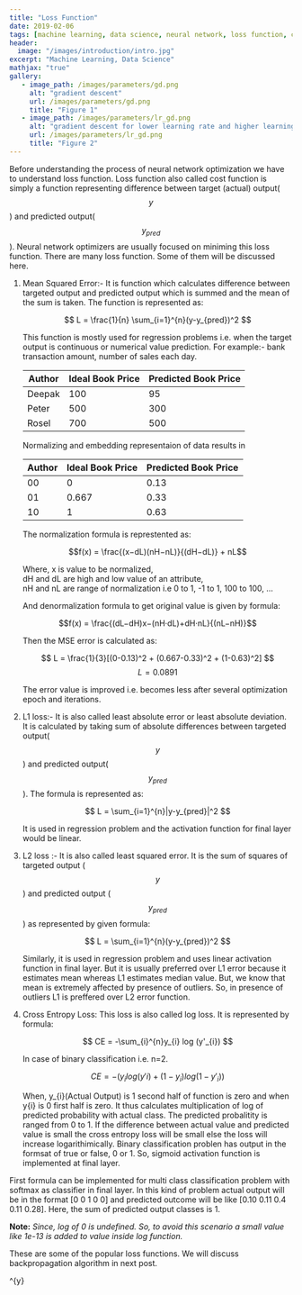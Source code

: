 ```yaml
---
title: "Loss Function"
date: 2019-02-06
tags: [machine learning, data science, neural network, loss function, cost function]
header:
  image: "/images/introduction/intro.jpg"
excerpt: "Machine Learning, Data Science"
mathjax: "true"
gallery:
   - image_path: /images/parameters/gd.png
     alt: "gradient descent"
     url: /images/parameters/gd.png
     title: "Figure 1"
   - image_path: /images/parameters/lr_gd.png
     alt: "gradient descent for lower learning rate and higher learning rate"
     url: /images/parameters/lr_gd.png
     title: "Figure 2"
---
```


Before understanding the process of neural network optimization we have to understand loss function. Loss function also called cost function is simply a function representing difference between target (actual) output($$y$$) and predicted output($$y_{pred}$$). Neural network optimizers are usually focused on miniming this loss function. There are many loss function. Some of them will be discussed here.

1. Mean Squared Error:-
   It is function which calculates difference between targeted output and predicted output which is summed and the mean of the sum is taken. The function is represented as:
   
   $$ L = \frac{1}{n} \sum_{i=1}^{n}(y-y_{pred})^2 $$
   
   This function is mostly used for regression problems i.e. when the target output is continuous or numerical value prediction. For example:- bank transaction amount, number of sales each day.
   
   | Author |Ideal Book Price | Predicted Book Price| 
   |--------|-----------------|------------------|
   | Deepak | 100 | 95 |
   | Peter | 500 | 300 |
   | Rosel | 700 | 500 |
   
   
   Normalizing and embedding representaion of data results in
   
   | Author | Ideal Book Price | Predicted Book Price| 
   |--------|------------------|------------------|
   | 00 |0 | 0.13 |
   | 01 |0.667 | 0.33 |
   | 10 |1 | 0.63 |
   
   The normalization formula is represtented as:
   
   $$f(x) = \frac{(x−dL)(nH−nL)}{(dH−dL)} + nL$$
   
   Where, 
    x is value to be normalized,   
    dH and dL are high and low value of an attribute,          
    nH and nL are range of normalization i.e 0 to 1, -1 to 1, 100 to 100, ...
   
   And denormalization formula to get original value is given by formula:
   
   $$f(x) = \frac{(dL−dH)x−(nH·dL)+dH·nL}{(nL−nH)}$$
   
   Then the MSE error is calculated as:
   
   $$ L = \frac{1}{3}[(0-0.13)^2 + (0.667-0.33)^2 + (1-0.63)^2] $$
   $$ L = 0.0891 $$
   
   The error value is improved i.e. becomes less after several optimization epoch and iterations. 
   
 2. L1 loss:-
    It is also called least absolute error or least absolute deviation. It is calculated by taking sum of absolute differences between targeted output($$ y $$) and predicted output($$ y_{pred} $$). The formula is represented as:
    
    $$ L = \sum_{i=1}^{n}|y-y_{pred}|^2 $$
    
    It is used in regression problem and the activation function for final layer would be linear.
    
 3. L2 loss :-
    It is also called least squared error. It is the sum of squares of targeted output ($$ y $$) and predicted output ($$ y_{pred} $$) as represented by given formula:
    
    $$ L = \sum_{i=1}^{n}(y-y_{pred})^2  $$
    
    Similarly, it is used in regression problem and uses linear activation function in final layer. But it is usually preferred over L1 error because it estimates mean whereas L1 estimates median value. But, we know that mean is extremely affected by presence of outliers. So, in presence of outliers L1 is preffered over L2 error function.
    
 4. Cross Entropy Loss:
    This loss is also called log loss. It is represented by formula:
    
    $$ CE = -\sum_{i}^{n}y_{i} log (y'_{i}) $$
    
    In case of binary classification i.e. n=2.
    
    $$ CE = -(y_{i}log(y'{i}) + (1-y_{i})log(1-y'_{i})) $$
    
    When, y_{i}(Actual Output) is 1 second half of function is zero and when y{i} is 0 first half is zero. It thus calculates multiplication of log of predicted probability with actual class. The predicted probalitity is ranged from 0 to 1. If the difference between actual value and predicted value is small the cross entropy loss will be small else the loss will increase logarithimically. Binary classification problen has output in the formsat of true or false, 0 or 1. So, sigmoid activation function is implemented at final layer.
    
   First formula can be implemented for multi class classification problem with softmax as classifier in final layer.
   In this kind of problem actual output will be in the format [0 0 1 0 0] and predicted outcome will be like [0.10 0.11 0.4 0.11 0.28]. Here, the sum of predicted output classes is 1. 
   
   **Note:** *Since, log of 0 is undefined. So, to avoid this scenario a small value like 1e-13 is added to value inside  log function.*
   
These are some of the popular loss functions. We will discuss backpropagation algorithm in next post.
    
    
 \^{y}
    
 
